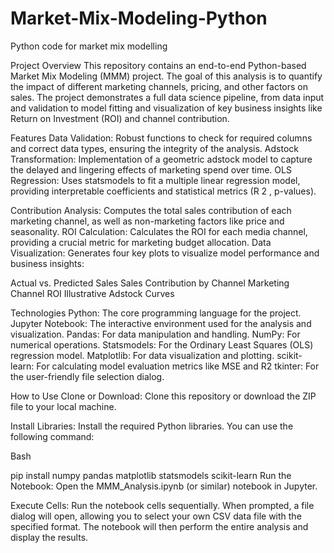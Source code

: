 # Market-Mix-Modeling-Python
Python code for market mix modelling

Project Overview
This repository contains an end-to-end Python-based Market Mix Modeling (MMM) project. The goal of this analysis is to quantify the impact of different marketing channels, pricing, and other factors on sales. The project demonstrates a full data science pipeline, from data input and validation to model fitting and visualization of key business insights like Return on Investment (ROI) and channel contribution.

Features
Data Validation: Robust functions to check for required columns and correct data types, ensuring the integrity of the analysis.
Adstock Transformation: Implementation of a geometric adstock model to capture the delayed and lingering effects of marketing spend over time.
OLS Regression: Uses statsmodels to fit a multiple linear regression model, providing interpretable coefficients and statistical metrics (R 
2  , p-values).

Contribution Analysis: Computes the total sales contribution of each marketing channel, as well as non-marketing factors like price and seasonality.
ROI Calculation: Calculates the ROI for each media channel, providing a crucial metric for marketing budget allocation.
Data Visualization: Generates four key plots to visualize model performance and business insights:

Actual vs. Predicted Sales
Sales Contribution by Channel
Marketing Channel ROI
Illustrative Adstock Curves

Technologies
Python: The core programming language for the project.
Jupyter Notebook: The interactive environment used for the analysis and visualization.
Pandas: For data manipulation and handling.
NumPy: For numerical operations.
Statsmodels: For the Ordinary Least Squares (OLS) regression model.
Matplotlib: For data visualization and plotting.
scikit-learn: For calculating model evaluation metrics like MSE and R2
tkinter: For the user-friendly file selection dialog.

How to Use
Clone or Download: Clone this repository or download the ZIP file to your local machine.

Install Libraries: Install the required Python libraries. You can use the following command:

Bash

pip install numpy pandas matplotlib statsmodels scikit-learn
Run the Notebook: Open the MMM_Analysis.ipynb (or similar) notebook in Jupyter.

Execute Cells: Run the notebook cells sequentially. When prompted, a file dialog will open, allowing you to select your own CSV data file with the specified format. The notebook will then perform the entire analysis and display the results.
